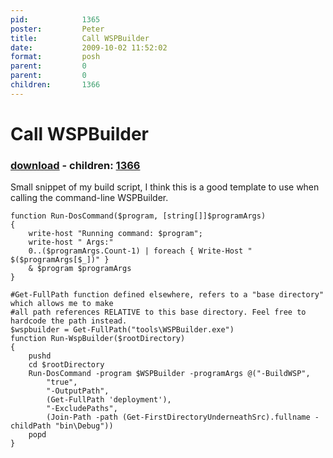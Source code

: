 ```yaml
---
pid:            1365
poster:         Peter
title:          Call WSPBuilder
date:           2009-10-02 11:52:02
format:         posh
parent:         0
parent:         0
children:       1366
---
```


# Call WSPBuilder

### [download](1365.ps1) - children: [1366](1366.md)

Small snippet of my build script, I think this is a good template to use when calling the command-line WSPBuilder.

```posh
function Run-DosCommand($program, [string[]]$programArgs)
{
	write-host "Running command: $program";
	write-host " Args:"
	0..($programArgs.Count-1) | foreach { Write-Host "  $($programArgs[$_])" }
	& $program $programArgs
}

#Get-FullPath function defined elsewhere, refers to a "base directory" which allows me to make
#all path references RELATIVE to this base directory. Feel free to hardcode the path instead.
$wspbuilder = Get-FullPath("tools\WSPBuilder.exe")
function Run-WspBuilder($rootDirectory)
{
	pushd
	cd $rootDirectory
	Run-DosCommand -program $WSPBuilder -programArgs @("-BuildWSP", 
		"true", 
		"-OutputPath", 
		(Get-FullPath 'deployment'), 
		"-ExcludePaths",
		(Join-Path -path (Get-FirstDirectoryUnderneathSrc).fullname -childPath "bin\Debug"))
	popd
}


```
